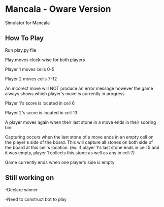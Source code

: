 # Mancala - Oware Version
Simulator for Mancala

## How To Play
Run play.py file

Play moves clock-wise for both players

Player 1 moves cells 0-5

Player 2 moves cells 7-12

An incorect move will NOT produce an error message however the game always shows which player's move is currently in progress

Player 1's score is located in cell 6

Player 2's score is located in cell 13

A player moves again when their last stone in a move ends in their scoring bin

Capturing occurs when the last stone of a move ends in an empty cell on the player's side of the board. This will capture all stones on both side of the board at this cell's location.
(ex: if player 1's last stone ends in cell 5 and it was empty, player 1 collects this stone as well as any in cell 7)

Game currently ends when one player's side is empty

## Still working on
-Declare winner

-Need to construct bot to play
